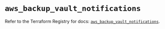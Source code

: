 # `aws_backup_vault_notifications`

Refer to the Terraform Registry for docs: [`aws_backup_vault_notifications`](https://registry.terraform.io/providers/hashicorp/aws/5.61.0/docs/resources/backup_vault_notifications).
